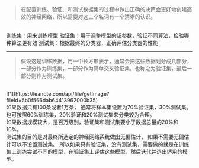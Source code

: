 > 在配置训练、验证、和测试数据集的过程中做出正确的决策会更好地创建高效的神经网络，所以需要对这三个名词有一个清晰的认识。
<br>
训练集：用来训练模型
验证集：用于调整模型的超参数，验证不同算法，检验哪种算法更有效
测试集：根据最终的分类器，正确评估分类器的性能

----------

> 假设这是训练数据，用一个长方形表示，通常会把这些数据划分成几部分，一部分作为训练集，一部分作为简单交叉验证集，也称之为验证集，最后一部分则作为测试集。
<br>
![1](https://leanote.com/api/file/getImage?fileId=5b0f566dab64413962000b35)
<br>
如果数据只有100条或者1万条，
通常将样本集设置为70%验证集，30%测试集。
也可按照60%训练集，20%验证和20%测试集来分类较为合理。
<br>
如果数据规模较大，是百万级别，验证集和测试集要小于数据总量的20%和10%。
<br>
测试集的目的是对最终所选定的神经网络系统做出无偏估计，
如果不需要无偏估计可以不设置测试集。
所以如果只有验证集，没有测试集，需要做的就是在训练集上训练尝试不同的模型，在验证集上评估这些模型，然后迭代并选出适用的模型。
